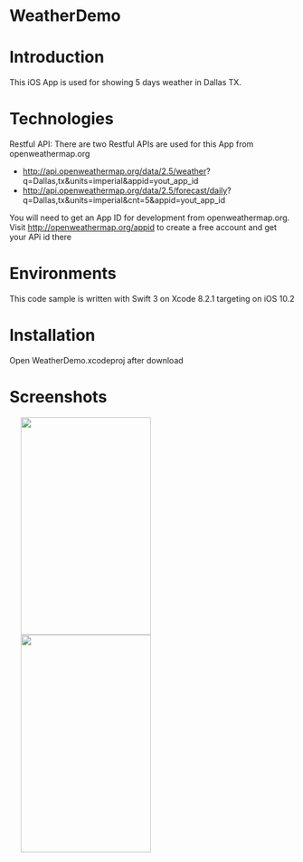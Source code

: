 # WeatherDemo

# Introduction
This iOS App is used for showing 5 days weather in Dallas TX.
# Technologies
Restful API: 
 There are two Restful APIs are used for this App from openweathermap.org
* http://api.openweathermap.org/data/2.5/weather?
q=Dallas,tx&units=imperial&appid=yout_app_id
* http://api.openweathermap.org/data/2.5/forecast/daily?
q=Dallas,tx&units=imperial&cnt=5&appid=yout_app_id

You will need to get an App ID for development from openweathermap.org. Visit
http://openweathermap.org/appid to create a free account and get your APi id there

# Environments
This code sample is written with Swift 3 on Xcode 8.2.1 targeting on iOS 10.2 
# Installation
Open WeatherDemo.xcodeproj after download
# Screenshots

<img src="https://github.com/jacky999/WeatherDemo/wiki/images/Weather_main.png" height="384" width="230" hspace="20">
<img src="https://github.com/jacky999/WeatherDemo/wiki/images/Weather_detail.png" height="384" width="230" hspace="20">
